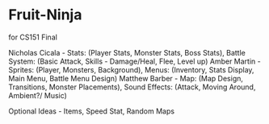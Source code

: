 # Fruit-Ninja
for CS151 Final

Nicholas Cicala - Stats: (Player Stats, Monster Stats, Boss Stats), Battle System: (Basic Attack, Skills - Damage/Heal, Flee, Level up)
Amber Martin - Sprites: (Player, Monsters, Background), Menus: (Inventory, Stats Display, Main Menu, Battle Menu Design)
Matthew Barber - Map: (Map Design, Transitions, Monster Placements), Sound Effects: (Attack, Moving Around, Ambient?/ Music)

Optional Ideas - Items, Speed Stat, Random Maps